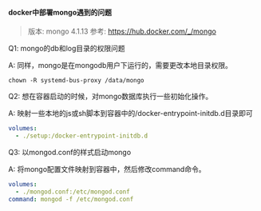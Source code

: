 #### docker中部署mongo遇到的问题

> 版本: mongo 4.1.13
> 参考: https://hub.docker.com/_/mongo

Q1: mongo的db和log目录的权限问题

A: 同样，mongo是在mongodb用户下运行的，需要更改本地目录权限。

```shell
chown -R systemd-bus-proxy /data/mongo
```

Q2: 想在容器启动的时候，对mongo数据库执行一些初始化操作。

A: 映射一些本地的js或sh脚本到容器中的/docker-entrypoint-initdb.d目录即可

```yaml
volumes:
  - ./setup:/docker-entrypoint-initdb.d
```

Q3: 以mongod.conf的样式启动mongo

A: 将mongo配置文件映射到容器中，然后修改command命令。

```yaml
volumes:
  - ./mongod.conf:/etc/mongod.conf
command: mongod -f /etc/mongod.conf
```
